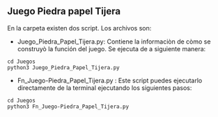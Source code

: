 ## Juego Piedra papel Tijera

En la carpeta existen dos script. Los archivos son:

- Juego_Piedra_Papel_Tijera.py: Contiene la informaciòn de còmo se construyò la función del juego. Se ejecuta de a siguiente manera:

```
cd Juegos
python3 Juego_Piedra_Papel_Tijera.py  
```

- Fn_Juego-Piedra_Papel_Tijera.py : Este script puedes ejecutarlo directamente de la terminal ejecutando los siguientes pasos:

```
cd Juegos
python3 Fn_Juego-Piedra_Papel_Tijera.py  
```